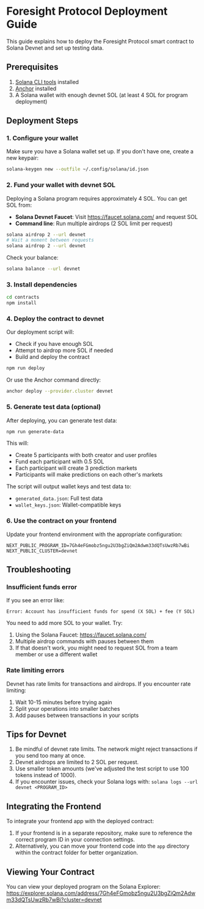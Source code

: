 # Foresight Protocol Deployment Guide

This guide explains how to deploy the Foresight Protocol smart contract to Solana Devnet and set up testing data.

## Prerequisites

1. [Solana CLI tools](https://docs.solana.com/cli/install-solana-cli-tools) installed
2. [Anchor](https://www.anchor-lang.com/) installed
3. A Solana wallet with enough devnet SOL (at least 4 SOL for program deployment)

## Deployment Steps

### 1. Configure your wallet

Make sure you have a Solana wallet set up. If you don't have one, create a new keypair:

```bash
solana-keygen new --outfile ~/.config/solana/id.json
```

### 2. Fund your wallet with devnet SOL

Deploying a Solana program requires approximately 4 SOL. You can get SOL from:

- **Solana Devnet Faucet**: Visit https://faucet.solana.com/ and request SOL
- **Command line**: Run multiple airdrops (2 SOL limit per request)

```bash
solana airdrop 2 --url devnet
# Wait a moment between requests
solana airdrop 2 --url devnet
```

Check your balance:

```bash
solana balance --url devnet
```

### 3. Install dependencies

```bash
cd contracts
npm install
```

### 4. Deploy the contract to devnet

Our deployment script will:
- Check if you have enough SOL
- Attempt to airdrop more SOL if needed
- Build and deploy the contract

```bash
npm run deploy
```

Or use the Anchor command directly:

```bash
anchor deploy --provider.cluster devnet
```

### 5. Generate test data (optional)

After deploying, you can generate test data:

```bash
npm run generate-data
```

This will:
- Create 5 participants with both creator and user profiles
- Fund each participant with 0.5 SOL
- Each participant will create 3 prediction markets
- Participants will make predictions on each other's markets

The script will output wallet keys and test data to:
- `generated_data.json`: Full test data
- `wallet_keys.json`: Wallet-compatible keys

### 6. Use the contract on your frontend

Update your frontend environment with the appropriate configuration:

```
NEXT_PUBLIC_PROGRAM_ID=7Gh4eFGmobz5ngu2U3bgZiQm2Adwm33dQTsUwzRb7wBi
NEXT_PUBLIC_CLUSTER=devnet
```

## Troubleshooting

### Insufficient funds error

If you see an error like:

```
Error: Account has insufficient funds for spend (X SOL) + fee (Y SOL)
```

You need to add more SOL to your wallet. Try:

1. Using the Solana Faucet: https://faucet.solana.com/
2. Multiple airdrop commands with pauses between them
3. If that doesn't work, you might need to request SOL from a team member or use a different wallet

### Rate limiting errors

Devnet has rate limits for transactions and airdrops. If you encounter rate limiting:

1. Wait 10-15 minutes before trying again
2. Split your operations into smaller batches
3. Add pauses between transactions in your scripts

## Tips for Devnet

1. Be mindful of devnet rate limits. The network might reject transactions if you send too many at once.
2. Devnet airdrops are limited to 2 SOL per request.
3. Use smaller token amounts (we've adjusted the test script to use 100 tokens instead of 1000).
4. If you encounter issues, check your Solana logs with: `solana logs --url devnet <PROGRAM_ID>`

## Integrating the Frontend

To integrate your frontend app with the deployed contract:

1. If your frontend is in a separate repository, make sure to reference the correct program ID in your connection settings.
2. Alternatively, you can move your frontend code into the `app` directory within the contract folder for better organization.

## Viewing Your Contract

You can view your deployed program on the Solana Explorer:
https://explorer.solana.com/address/7Gh4eFGmobz5ngu2U3bgZiQm2Adwm33dQTsUwzRb7wBi?cluster=devnet 